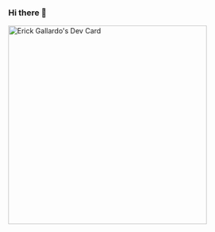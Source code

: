 ### Hi there 👋
<a href="https://app.daily.dev/erickgallardo"><img src="https://api.daily.dev/devcards/324718a3b0d24bcdb506f2604526f01a.png?r=fcp" width="400" alt="Erick Gallardo's Dev Card"/></a>
<!--


## Codewar
<a href="https://www.codewars.com/users/SebasGallardo09"><img src="https://www.codewars.com/users/SebasGallardo09/badges/micro" width="400" alt="codewar"/></a>


**SebasGallardo09/SebasGallardo09** is a ✨ _special_ ✨ repository because its `README.md` (this file) appears on your GitHub profile.

Here are some ideas to get you started:

- 🔭 I’m currently working on ...
- 🌱 I’m currently learning ...
- 👯 I’m looking to collaborate on ...
- 🤔 I’m looking for help with ...
- 💬 Ask me about ...
- 📫 How to reach me: ...
- 😄 Pronouns: ...
- ⚡ Fun fact: ...
-->
